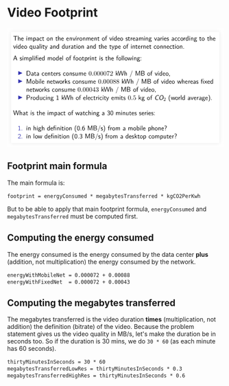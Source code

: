 # Video Footprint

![Video Footprint Problem Statement](__assets/video-footprint-problem-statement.png)

## Footprint main formula

The main formula is:

```text
footprint = energyConsumed * megabytesTransferred * kgCO2PerKwh
```

But to be able to apply that main footprint formula, `energyConsumed` and `megabytesTransferred` must be computed first.

## Computing the energy consumed

The energy consumed is the energy consumed by the data center **plus** (addition, not multiplication) the energy consumed by the network.

```text
energyWithMobileNet = 0.000072 + 0.00088
energyWithFixedNet  = 0.000072 + 0.00043
```

## Computing the megabytes transferred

The megabytes transferred is the video duration **times** (multiplication, not addition) the definition (bitrate) of the video.
Because the problem statement gives us the video quality in MB/s, let's make the duration be in seconds too.
So if the duration is 30 mins, we do `30 * 60` (as each minute has 60 seconds).

```text
thirtyMinutesInSeconds = 30 * 60
megabytesTransferredLowRes = thirtyMinutesInSeconds * 0.3
megabytesTransferredHighRes = thirtyMinutesInSeconds * 0.6
```

